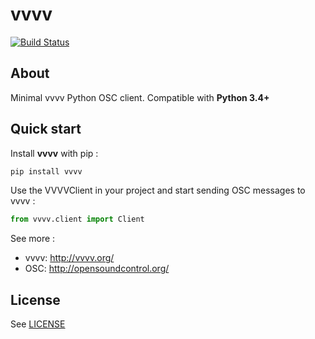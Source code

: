 # vvvv

[![Build Status](https://travis-ci.org/Djiit/vvvv.svg)](https://travis-ci.org/Djiit/vvvv)

## About

Minimal vvvv Python OSC client. Compatible with **Python 3.4+**

## Quick start

Install **vvvv** with pip :

```bash
pip install vvvv
```

Use the VVVVClient in your project and start sending OSC messages to vvvv :

```python
from vvvv.client import Client
```

See more :

* vvvv: http://vvvv.org/
* OSC: http://opensoundcontrol.org/

## License

See [LICENSE](./LICENSE)
